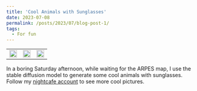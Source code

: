 ```yaml
---
title: 'Cool Animals with Sunglasses'
date: 2023-07-08
permalink: /posts/2023/07/blog-post-1/
tags:
  - For fun
---
```


<table>
  <tr>
    <td><img src="../images/German_Sdog.jpg" style="width:100%; margin:0; padding:0; border:0;"></td>
    <td><img src="../images/jgjO8P4MEjwFX9PscLmg--1--97hmo_15.625x.jpg" style="width:100%; margin:0; padding:0; border:0;"></td>
    <td><img src="../images/YfWoYSuHI3eSpodtzLET--1--ievyd_12.5x.jpg" style="width:100%; margin:0; padding:0; border:0;"></td>
  </tr>
</table>


In a boring Saturday afternoon, while waiting for the ARPES map, I use the stable diffusion model to generate some cool animals with sunglasses. Follow my [nightcafe account](https://creator.nightcafe.studio/u/Davidcheng2020) to see more cool pictures.



